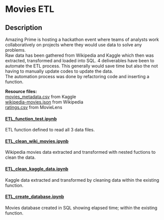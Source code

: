 # Movies ETL

## Description

Amazing Prime is hosting a hackathon event where teams of analysts work collaboratively on projects where they would use data to solve any problems.<br>
Raw data has been gathered from Wikipedia and Kaggle which then was extracted, transformed and loaded into SQL.  4 deliverables have been to automate the ETL process.  This generally would save time but also the not having to manually update codes to update the data.<br>
The automation process was done by refactoring code and inserting a function. <br>

**Resource files:**<br>
[movies_metadata.csv](https://github.com/taranahassan/Movies-ETL/blob/main/Resources/movies_metadata.csv) from Kaggle <br>
[wikipedia-movies.json](https://github.com/taranahassan/Movies-ETL/blob/main/Resources/wikipedia-movies.json) from Wikipedia<br>
[ratings.csv](https://github.com/taranahassan/Movies-ETL/blob/main/Resources/ratings.csv) from MovieLens <br>


#### [ETL_function_test.ipynb](https://github.com/taranahassan/Movies-ETL/blob/main/ETL_function_test.ipynb)
ETL function defined to read all 3 data files.

#### [ETL_clean_wiki_movies.ipynb](https://github.com/taranahassan/Movies-ETL/blob/main/ETL_clean_wiki_movies.ipynb)
Wikipedia movies data extracted and transformed with nested fuctions to clean the data.

#### [ETL_clean_kaggle_data.ipynb](https://github.com/taranahassan/Movies-ETL/blob/main/ETL_clean_kaggle_data.ipynb)
Kaggle data extracted and transformed by cleaning data within the existing function.

#### [ETL_create_database.ipynb](https://github.com/taranahassan/Movies-ETL/blob/main/ETL_create_database.ipynb)
Movies database created in SQL showing elapsed time; within the existing function. 
